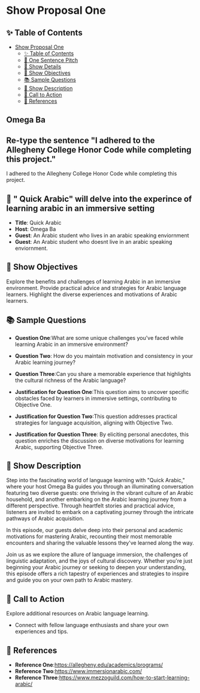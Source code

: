 # Show Proposal One

## ✨ Table of Contents

<!---toc start-->

* [Show Proposal One](#show-proposal-one)
  * [✨ Table of Contents](#-table-of-contents)
  * [🏁 One Sentence Pitch](#-one-sentence-pitch)
  * [🔬 Show Details](#-show-details)
  * [📝 Show Objectives](#-show-objectives)
  * [📚 Sample Questions](#-sample-questions)
  * [🎉 Show Description](#-show-description)
  * [📢 Call to Action](#-call-to-action)
  * [🦜 References](#-references)

<!---toc end-->
## Omega Ba 

## Re-type the sentence "I adhered to the Allegheny College Honor Code while completing this project."

I adhered to the Allegheny College Honor Code while completing this project.



## 🏁 " Quick Arabic" will delve into the experince of learning arabic in an immersive setting

- **Title**: Quick Arabic
- **Host**: Omega Ba
- **Guest**: An Arabic student who lives in an arabic speaking enviornment 
- **Guest**: An Arabic student who doesnt live in an arabic speaking enviornment.

## 📝 Show Objectives

 Explore the benefits and challenges of learning Arabic in an immersive environment.
 Provide practical advice and strategies for Arabic language learners.
 Highlight the diverse experiences and motivations of Arabic learners.



## 📚 Sample Questions

- **Question One**:What are some unique challenges you've faced while learning Arabic in an immersive environment?

- **Question Two**: How do you maintain motivation and consistency in your Arabic learning journey?

- **Question Three**:Can you share a memorable experience that highlights the cultural richness of the Arabic language?

- **Justification for Question One**:This question aims to uncover specific obstacles faced by learners in immersive settings, contributing to Objective One.

- **Justification for Question Two**:This question addresses practical strategies for language acquisition, aligning with Objective Two.

- **Justification for Question Three**: By eliciting personal anecdotes, this question enriches the discussion on diverse motivations for learning Arabic, supporting Objective Three.


## 🎉 Show Description

Step into the fascinating world of language learning with "Quick Arabic," where your host Omega Ba guides you through an illuminating conversation featuring two diverse guests: one thriving in the vibrant culture of an Arabic household, and another embarking on the Arabic learning journey from a different perspective. Through heartfelt stories and practical advice, listeners are invited to embark on a captivating journey through the intricate pathways of Arabic acquisition.

In this episode, our guests delve deep into their personal and academic motivations for mastering Arabic, recounting their most memorable encounters and sharing the valuable lessons they've learned along the way.

Join us as we explore the allure of language immersion, the challenges of linguistic adaptation, and the joys of cultural discovery. Whether you're just beginning your Arabic journey or seeking to deepen your understanding, this episode offers a rich tapestry of experiences and strategies to inspire and guide you on your own path to Arabic mastery.





## 📢 Call to Action

Explore additional resources on Arabic language learning.
- Connect with fellow language enthusiasts and share your own experiences and tips.


## 🦜 References
- **Reference One**:<https://allegheny.edu/academics/programs/>
- **Reference Two**:<https://www.immersionarabic.com/>
- **Reference Three**:<https://www.mezzoguild.com/how-to-start-learning-arabic/>


